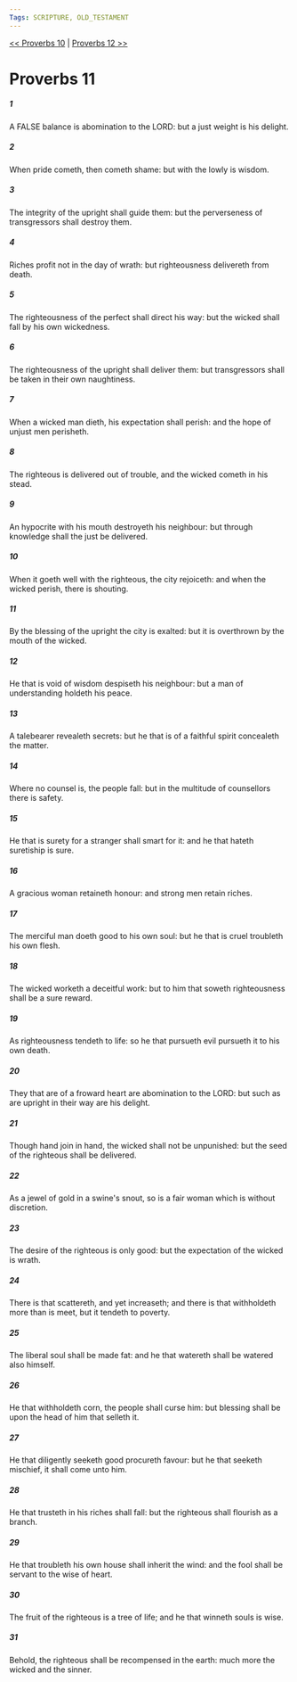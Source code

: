 ```yaml
---
Tags: SCRIPTURE, OLD_TESTAMENT
---
```


[<< Proverbs 10](OLD_TESTAMENT/20_Proverbs/Proverbs_10.md) | [Proverbs 12 >>](OLD_TESTAMENT/20_Proverbs/Proverbs_12.md)

# Proverbs 11

##### 1
 A FALSE balance is abomination to the LORD: but a just weight is his delight.
##### 2
 When pride cometh, then cometh shame: but with the lowly is wisdom.
##### 3
 The integrity of the upright shall guide them: but the perverseness of transgressors shall destroy them.
##### 4
 Riches profit not in the day of wrath: but righteousness delivereth from death.
##### 5
 The righteousness of the perfect shall direct his way: but the wicked shall fall by his own wickedness.
##### 6
 The righteousness of the upright shall deliver them: but transgressors shall be taken in their own naughtiness.
##### 7
 When a wicked man dieth, his expectation shall perish: and the hope of unjust men perisheth.
##### 8
 The righteous is delivered out of trouble, and the wicked cometh in his stead.
##### 9
 An hypocrite with his mouth destroyeth his neighbour: but through knowledge shall the just be delivered.
##### 10
 When it goeth well with the righteous, the city rejoiceth: and when the wicked perish, there is shouting.
##### 11
 By the blessing of the upright the city is exalted: but it is overthrown by the mouth of the wicked.
##### 12
 He that is void of wisdom despiseth his neighbour: but a man of understanding holdeth his peace.
##### 13
 A talebearer revealeth secrets: but he that is of a faithful spirit concealeth the matter.
##### 14
 Where no counsel is, the people fall: but in the multitude of counsellors there is safety.
##### 15
 He that is surety for a stranger shall smart for it: and he that hateth suretiship is sure.
##### 16
 A gracious woman retaineth honour: and strong men retain riches.
##### 17
 The merciful man doeth good to his own soul: but he that is cruel troubleth his own flesh.
##### 18
 The wicked worketh a deceitful work: but to him that soweth righteousness shall be a sure reward.
##### 19
 As righteousness tendeth to life: so he that pursueth evil pursueth it to his own death.
##### 20
 They that are of a froward heart are abomination to the LORD: but such as are upright in their way are his delight.
##### 21
 Though hand join in hand, the wicked shall not be unpunished: but the seed of the righteous shall be delivered.
##### 22
 As a jewel of gold in a swine's snout, so is a fair woman which is without discretion.
##### 23
 The desire of the righteous is only good: but the expectation of the wicked is wrath.
##### 24
 There is that scattereth, and yet increaseth; and there is that withholdeth more than is meet, but it tendeth to poverty.
##### 25
 The liberal soul shall be made fat: and he that watereth shall be watered also himself.
##### 26
 He that withholdeth corn, the people shall curse him: but blessing shall be upon the head of him that selleth it.
##### 27
 He that diligently seeketh good procureth favour: but he that seeketh mischief, it shall come unto him.
##### 28
 He that trusteth in his riches shall fall: but the righteous shall flourish as a branch.
##### 29
 He that troubleth his own house shall inherit the wind: and the fool shall be servant to the wise of heart.
##### 30
 The fruit of the righteous is a tree of life; and he that winneth souls is wise.
##### 31
 Behold, the righteous shall be recompensed in the earth: much more the wicked and the sinner.
